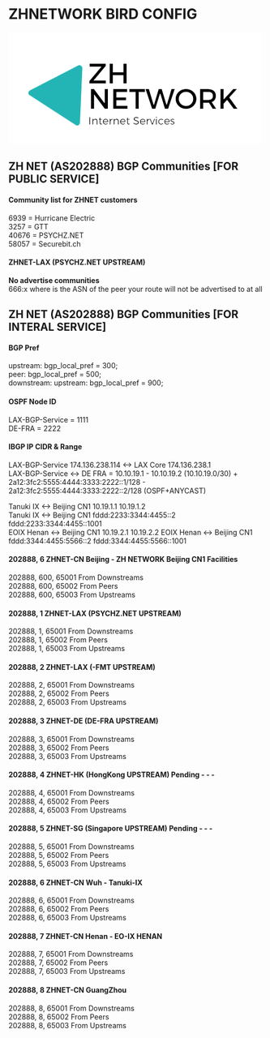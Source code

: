 # ZHNETWORK BIRD CONFIG
<img src="zhnetremovebg-cut.png" />
  
## ZH NET (AS202888) BGP Communities [FOR PUBLIC SERVICE]
#### Community list for ZHNET customers
6939  = Hurricane Electric  
3257  = GTT  
40676 = PSYCHZ.NET  
58057 = Securebit.ch  
#### ZHNET-LAX (PSYCHZ.NET UPSTREAM)  
<strong>No advertise communities</strong>  
666:x where is the ASN of the peer your route will not be advertised to at all   

## ZH NET (AS202888) BGP Communities [FOR INTERAL SERVICE]  
  
#### BGP Pref
upstream: bgp_local_pref = 300;  
peer: bgp_local_pref = 500;  
downstream: upstream: bgp_local_pref = 900;  
  
#### OSPF Node ID
LAX-BGP-Service = 1111  
DE-FRA = 2222 

#### IBGP IP CIDR & Range 
LAX-BGP-Service 174.136.238.114 <-> LAX Core 174.136.238.1  
LAX-BGP-Service <-> DE FRA = 10.10.19.1 - 10.10.19.2 (10.10.19.0/30) + 2a12:3fc2:5555:4444:3333:2222::1/128 - 2a12:3fc2:5555:4444:3333:2222::2/128 (OSPF+ANYCAST)  

Tanuki IX <-> Beijing CN1  10.19.1.1 10.19.1.2  
Tanuki IX <-> Beijing CN1  fddd:2233:3344:4455::2 fddd:2233:3344:4455::1001  
EOIX Henan <-> Beijing CN1 10.19.2.1 10.19.2.2
EOIX Henan <-> Beijing CN1  fddd:3344:4455:5566::2 fddd:3344:4455:5566::1001 

  

#### 202888, 6 ZHNET-CN Beijing - ZH NETWORK Beijing CN1 Facilities    
202888, 600, 65001 From Downstreams  
202888, 600, 65002 From Peers  
202888, 600, 65003 From Upstreams  

#### 202888, 1 ZHNET-LAX (PSYCHZ.NET UPSTREAM)  
202888, 1, 65001 From Downstreams  
202888, 1, 65002 From Peers  
202888, 1, 65003 From Upstreams  
  
#### 202888, 2 ZHNET-LAX (-FMT UPSTREAM)  
202888, 2, 65001 From Downstreams  
202888, 2, 65002 From Peers  
202888, 2, 65003 From Upstreams  

#### 202888, 3 ZHNET-DE (DE-FRA UPSTREAM)  
202888, 3, 65001 From Downstreams  
202888, 3, 65002 From Peers  
202888, 3, 65003 From Upstreams  
  
#### 202888, 4 ZHNET-HK (HongKong UPSTREAM) Pending - - -   
202888, 4, 65001 From Downstreams  
202888, 4, 65002 From Peers  
202888, 4, 65003 From Upstreams  
  
#### 202888, 5 ZHNET-SG (Singapore UPSTREAM) Pending - - -   
202888, 5, 65001 From Downstreams  
202888, 5, 65002 From Peers  
202888, 5, 65003 From Upstreams  

#### 202888, 6 ZHNET-CN Wuh - Tanuki-IX    
202888, 6, 65001 From Downstreams  
202888, 6, 65002 From Peers  
202888, 6, 65003 From Upstreams  

#### 202888, 7 ZHNET-CN Henan - EO-IX HENAN    
202888, 7, 65001 From Downstreams  
202888, 7, 65002 From Peers  
202888, 7, 65003 From Upstreams  
  
#### 202888, 8 ZHNET-CN GuangZhou    
202888, 8, 65001 From Downstreams  
202888, 8, 65002 From Peers  
202888, 8, 65003 From Upstreams  

